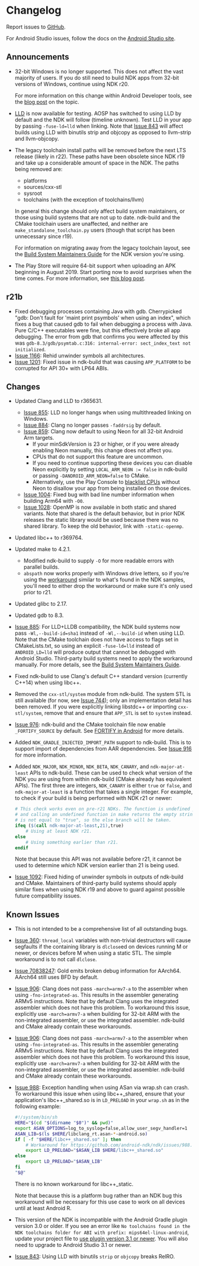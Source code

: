 # Changelog

Report issues to [GitHub].

For Android Studio issues, follow the docs on the [Android Studio site].

[GitHub]: https://github.com/android-ndk/ndk/issues
[Android Studio site]: http://tools.android.com/filing-bugs

## Announcements

 * 32-bit Windows is no longer supported. This does not affect the vast majority
   of users. If you do still need to build NDK apps from 32-bit versions of
   Windows, continue using NDK r20.

   For more information on this change within Android Developer tools, see the
   [blog post] on the topic.

[blog post]: https://android-developers.googleblog.com/2019/06/moving-android-studio-and-android.html

 * [LLD](https://lld.llvm.org/) is now available for testing. AOSP has switched
   to using LLD by default and the NDK will follow (timeline unknown). Test LLD
   in your app by passing `-fuse-ld=lld` when linking. Note that [Issue 843]
   will affect builds using LLD with binutils strip and objcopy as opposed to
   llvm-strip and llvm-objcopy.

 * The legacy toolchain install paths will be removed before the next LTS
   release (likely in r22). These paths have been obsolete since NDK r19 and
   take up a considerable amount of space in the NDK. The paths being removed
   are:

   * platforms
   * sources/cxx-stl
   * sysroot
   * toolchains (with the exception of toolchains/llvm)

   In general this change should only affect build system maintainers, or those
   using build systems that are not up to date. ndk-build and the CMake
   toolchain users are unaffected, and neither are
   `make_standalone_toolchain.py` users (though that script has been unnecessary
   since r19).

   For information on migrating away from the legacy toolchain layout, see the
   [Build System Maintainers Guide] for the NDK version you're using.

 * The Play Store will require 64-bit support when uploading an APK beginning in
   August 2019. Start porting now to avoid surprises when the time comes. For
   more information, see [this blog post](https://android-developers.googleblog.com/2017/12/improving-app-security-and-performance.html).

[Build System Maintainers Guide]: https://android.googlesource.com/platform/ndk/+/master/docs/BuildSystemMaintainers.md

## r21b

 * Fixed debugging processes containing Java with gdb. Cherrypicked
   "gdb: Don't fault for 'maint print psymbols' when using an index", which
   fixes a bug that caused gdb to fail when debugging a process with Java.
   Pure C/C++ executables were fine, but this effectively broke all app
   debugging. The error from gdb that confirms you were affected by this was
   `gdb-8.3/gdb/psymtab.c:316: internal-error: sect_index_text not initialized`.
 * [Issue 1166]: Rehid unwinder symbols all architectures.
 * [Issue 1201]: Fixed issue in ndk-build that was causing `APP_PLATFORM` to be
   corrupted for API 30+ with LP64 ABIs.

[Issue 1166]: https://github.com/android/ndk/issues/1166
[Issue 1201]: https://github.com/android/ndk/issues/1201

## Changes

 * Updated Clang and LLD to r365631.
     * [Issue 855]: LLD no longer hangs when using multithreaded linking on
       Windows.
     * [Issue 884]: Clang no longer passes `-faddrsig` by default.
     * [Issue 859]: Clang now default to using Neon for all 32-bit Android Arm
       targets.
         * If your minSdkVersion is 23 or higher, or if you were already
           enabling Neon manually, this change does not affect you.
         * CPUs that do not support this feature are uncommon.
         * If you need to continue supporting these devices you can disable
           Neon explicitly by setting `LOCAL_ARM_NEON := false` in ndk-build or
           passing `-DANDROID_ARM_NEON=false` to CMake.
         * Alternatively, use the Play Console to [blacklist CPUs] without
           Neon to disallow your app from being installed on those devices.
     * [Issue 1004]: Fixed bug with bad line number information when building
       Arm64 with `-O0`.
     * [Issue 1028]: OpenMP is now available in both static and shared variants.
       Note that shared is the default behavior, but in prior NDK releases the
       static library would be used because there was no shared library. To keep
       the old behavior, link with `-static-openmp`.
 * Updated libc++ to r369764.
 * Updated make to 4.2.1.
     * Modified ndk-build to supply `-O` for more readable errors with parallel
       builds.
     * `abspath` now works properly with Windows drive letters, so if you're
       using the [workaround] similar to what's found in the NDK samples, you'll
       need to either drop the workaround or make sure it's only used prior to
       r21.
 * Updated glibc to 2.17.
 * Updated gdb to 8.3.
 * [Issue 885]: For LLD+LLDB compatibility, the NDK build systems now pass
   `-Wl,--build-id=sha1` instead of `-Wl,--build-id` when using LLD. Note that
   the CMake toolchain does not have access to flags set in CMakeLists.txt, so
   using an explicit `-fuse-ld=lld` instead of `ANDROID_LD=lld` will produce
   output that cannot be debugged with Android Studio. Third-party build systems
   need to apply the workaround manually. For more details, see the [Build
   System Maintainers Guide][maintainer_linkers].
 * Fixed ndk-build to use Clang's default C++ standard version (currently C++14)
   when using libc++.
 * Removed the `cxx-stl/system` module from ndk-build. The system STL is still
   available (for now, see [Issue 744]); only an implementation detail has been
   removed. If you were explicitly linking libstdc++ or importing
   `cxx-stl/system`, remove that and ensure that `APP_STL` is set to `system`
   instead.
 * [Issue 976]: ndk-build and the CMake toolchain file now enable
   `_FORTIFY_SOURCE` by default. See [FORTIFY in Android] for more details.
 * Added `NDK_GRADLE_INJECTED_IMPORT_PATH` support to ndk-build. This is to
   support import of dependencies from AAR dependencies. See [Issue 916] for
   more information.
 * Added `NDK_MAJOR`, `NDK_MINOR`, `NDK_BETA`, `NDK_CANARY`, and
   `ndk-major-at-least` APIs to ndk-build. These can be used to check what
   version of the NDK you are using from within ndk-build (CMake already has
   equivalent APIs). The first three are integers, `NDK_CANARY` is either `true`
   or `false`, and `ndk-major-at-least` is a function that takes a single
   integer. For example, to check if your build is being performed with NDK r21
   or newer:

   ```makefile
   # This check works even on pre-r21 NDKs. The function is undefined pre-r21,
   # and calling an undefined function in make returns the empty string, which
   # is not equal to "true", so the else branch will be taken.
   ifeq ($(call ndk-major-at-least,21),true)
       # Using at least NDK r21.
   else
       # Using something earlier than r21.
   endif
   ```

   Note that because this API was not available before r21, it cannot be used to
   determine *which* NDK version earlier than 21 is being used.
 * [Issue 1092]: Fixed hiding of unwinder symbols in outputs of ndk-build and
   CMake. Maintainers of third-party build systems should apply similar fixes
   when using NDK r19 and above to guard against possible future compatibility
   issues.

[FORTIFY in Android]: https://android-developers.googleblog.com/2017/04/fortify-in-android.html
[Issue 1004]: https://github.com/android-ndk/ndk/issues/1004
[Issue 1028]: https://github.com/android/ndk/issues/1028
[Issue 1092]: https://github.com/android/ndk/issues/1092
[Issue 744]: https://github.com/android/ndk/issues/744
[Issue 855]: https://github.com/android-ndk/ndk/issues/855
[Issue 859]: https://github.com/android-ndk/ndk/issues/859
[Issue 884]: https://github.com/android-ndk/ndk/issues/884
[Issue 885]: https://github.com/android-ndk/ndk/issues/885
[Issue 916]: https://github.com/android-ndk/ndk/issues/916
[Issue 976]: https://github.com/android/ndk/issues/976
[blacklist CPUs]: https://support.google.com/googleplay/android-developer/answer/7353455?hl=en
[maintainer_linkers]: https://android.googlesource.com/platform/ndk/+/master/docs/BuildSystemMaintainers.md#Linkers
[workaround]: https://github.com/android/ndk-samples/blob/2c97a9eb5b9b5de233b7ece4dd0d0d28fa4cb4c2/other-builds/ndkbuild/common.mk#L26

## Known Issues

 * This is not intended to be a comprehensive list of all outstanding bugs.
 * [Issue 360]: `thread_local` variables with non-trivial destructors will cause
   segfaults if the containing library is `dlclose`ed on devices running M or
   newer, or devices before M when using a static STL. The simple workaround is
   to not call `dlclose`.
 * [Issue 70838247]: Gold emits broken debug information for AArch64. AArch64
   still uses BFD by default.
 * [Issue 906]: Clang does not pass `-march=armv7-a` to the assembler when using
   `-fno-integrated-as`. This results in the assembler generating ARMv5
   instructions. Note that by default Clang uses the integrated assembler which
   does not have this problem. To workaround this issue, explicitly use
   `-march=armv7-a` when building for 32-bit ARM with the non-integrated
   assembler, or use the integrated assembler. ndk-build and CMake already
   contain these workarounds.
 * [Issue 906]: Clang does not pass `-march=armv7-a` to the assembler when using
   `-fno-integrated-as`. This results in the assembler generating ARMv5
   instructions. Note that by default Clang uses the integrated assembler which
   does not have this problem. To workaround this issue, explicitly use
   `-march=armv7-a` when building for 32-bit ARM with the non-integrated
   assembler, or use the integrated assembler. ndk-build and CMake already
   contain these workarounds.
 * [Issue 988]: Exception handling when using ASan via wrap.sh can crash. To
   workaround this issue when using libc++_shared, ensure that your
   application's libc++_shared.so is in `LD_PRELOAD` in your `wrap.sh` as in the
   following example:

   ```bash
   #!/system/bin/sh
   HERE="$(cd "$(dirname "$0")" && pwd)"
   export ASAN_OPTIONS=log_to_syslog=false,allow_user_segv_handler=1
   ASAN_LIB=$(ls $HERE/libclang_rt.asan-*-android.so)
   if [ -f "$HERE/libc++_shared.so" ]; then
       # Workaround for https://github.com/android-ndk/ndk/issues/988.
       export LD_PRELOAD="$ASAN_LIB $HERE/libc++_shared.so"
   else
       export LD_PRELOAD="$ASAN_LIB"
   fi
   "$@"
    ```

   There is no known workaround for libc++_static.

   Note that because this is a platform bug rather than an NDK bug this
   workaround will be necessary for this use case to work on all devices until
   at least Android R.
 * This version of the NDK is incompatible with the Android Gradle plugin
   version 3.0 or older. If you see an error like
   `No toolchains found in the NDK toolchains folder for ABI with prefix: mips64el-linux-android`,
   update your project file to [use plugin version 3.1 or newer]. You will also
   need to upgrade to Android Studio 3.1 or newer.
 * [Issue 843]: Using LLD with binutils `strip` or `objcopy` breaks RelRO.

[Issue 360]: https://github.com/android-ndk/ndk/issues/360
[Issue 70838247]: https://issuetracker.google.com/70838247
[Issue 843]: https://github.com/android-ndk/ndk/issues/843
[Issue 906]: https://github.com/android-ndk/ndk/issues/906
[Issue 988]: https://github.com/android-ndk/ndk/issues/988
[use plugin version 3.1 or newer]: https://developer.android.com/studio/releases/gradle-plugin#updating-plugin
